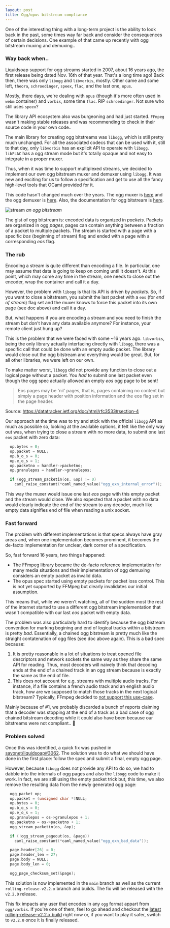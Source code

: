 ```yaml
---
layout: post
title: Ogg/opus bitstream compliance
---
```


One of the interesting thing with a long-term project is the ability to look back in the past, some times way far back and consider the consequences of certain
decisions. One example of that came up recently with ogg bitstream muxing and demuxing..

### Way back when..

Liquidsoap support for ogg streams started in 2007, about 16 years ago, the first release being dated Nov. 16th of that year. That's a long time ago!
Back then, there was only `libogg` and `libvorbis`, mostly. Other came and some left, `theora`, `schroedinger`, `speex`, `flac`, and the last one, `opus`.

Mostly, there days, we're dealing with `opus` (though it's more often used in `webm` container) and `vorbis`, some time `flac`. RIP `schroedinger`. Not sure
who still uses `speex`?

The library API ecosystem also was burgeoning and had just started. `FFmpeg` wasn't making stable releases and was recommending to check in their source code in your own
code..

The main library for creating ogg bitstreams was `libogg`, which is still pretty much unchanged. For all the associated codecs that can be used with it,
still to that day, only `libvorbis` has an explicit API to operate with `libogg`. `libFLAC` has a ogg stream mode but it's totally opaque and
not easy to integrate in a proper muxer.

Thus, when it was time to support multiplexed streams, we decided to implement our own ogg bitstream muxer and demuxer using `libogg`. It was new and exciting
for us to follow a specification and get to use all the fancy high-level tools that OCaml provided for it. 

This code hasn't changed much over the years. The ogg muxer is [here](https://github.com/savonet/liquidsoap/blob/main/src/core/ogg_formats/ogg_muxer.ml)
and the ogg demuxer is [here](https://github.com/savonet/ocaml-ogg/blob/main/src/ogg_decoder.ml). Also, the documentation for ogg bitstream is [here](https://xiph.org/ogg/doc/oggstream.html).

![stream](https://github.com/savonet/blog/assets/871060/891c63ef-473a-41ed-af78-1a4210f77773)
*an ogg bitstream*

The gist of ogg bitstream is: encoded data is organized in _packets_. Packets are organized in ogg _pages_, pages can contain anything between a fraction
of a packet to multiple packets. The stream is started with a page with a specific _bos_ (beginning of stream) flag and ended with a page with a corresponding _eos_ flag.

### The rub

Encoding a stream is quite different than encoding a file. In particular, one may assume that data is going to keep on coming until it doesn't. At this point,
which may come any time in the stream, one needs to close out the encoder, wrap the container and call it a day.

However, the problem with `libogg` is that its API is driven by _packets_. So, if you want to close a bitstream, you submit the last packet with a `eos`
(for _end of stream_) flag set and the muxer knows to force this packet into its own page (see doc above) and call it a day.

But, what happens if you are encoding a stream and you need to finish the stream but don't have any data available anymore? For instance, your
remote client just hung up?

This is the problem that we were faced with some ~16 years ago. `libvorbis`, being the only library actually interfacing directly with `libogg`, there
was a specific call that could be done with an empty audio packet. The library would close out the ogg bitstream and everything would be great. But, for all
other libraries, we were left on our own.

To make matter worst, `libogg` did not provide any function to close out a logical page without a packet. You _had_ to submit one last packet even though
the ogg spec actually allowed an empty _eos_ ogg page to be sent!

> Eos pages may be 'nil' pages, that is, pages containing no content but simply a page header with position information and the eos flag set in the page header.

Source: https://datatracker.ietf.org/doc/html/rfc3533#section-4

Our approach at the time was to try and stick with the official `libogg` API as much as possible so, looking at the available options, 
it felt like the only way out was, when trying to close a stream with no more data, to submit one last `eos` packet with zero data:

```c
  op.bytes = 0;
  op.packet = NULL;
  op.b_o_s = 0;
  op.e_o_s = 1;
  op.packetno = handler->packetno;
  op.granulepos = handler->granulepos;

  if (ogg_stream_packetin(os, &op) != 0)
    caml_raise_constant(*caml_named_value("ogg_exn_internal_error"));
```

This way the muxer would issue one last _eos_ page with this empty packet and the stream would close. We also expected that a packet
with no data would clearly indicate the end of the stream to any decoder, much like empty data signifies end of file when reading a unix socket.

### Fast forward

The problem with different implementations is that specs always have gray areas and, when one implementation becomes prominent, it becomes 
the de-facto implementation for unclear, dark corner of a specification.

So, fast forward 16 years, two things happened:
* The FFmpeg library became the de-facto reference implementation for many media situations and their implementation of ogg demuxing considers an empty packet as invalid data.
* The opus spec started using empty packets for packet loss control. This is not yet supported by FFMpeg but clearly invalidates our initial assumption.

This means that, while we weren't watching, all of the sudden most the rest of the internet started to use a different ogg bitstream implementation 
that wasn't compatible with our last _eos_ packet with empty data.

The problem was also particularly hard to identify because the ogg bistream convention for marking begining and end of logical tracks within a bitstream is pretty _bad_.
Essentially, a chained ogg bitstream is pretty much like the straight contatenation of ogg files (see doc above again). This is a bad spec because:
1. It is pretty reasonable in a lot of situations to treat opened file descriptors and network sockets the same way as they share the same API for reading. Thus, most decoders will naively think that decoding ends at the end of a chained track in an ogg stream because is exactly the same as the end of file.
2. This does not account for e.g. streams with multiple audio tracks. For instance, if a file contains a french audio track and an english audio track, how are we supposed to match those tracks in the next logical bitstream?  Typically, FFmpeg decided to [not support this use-case](https://github.com/FFmpeg/FFmpeg/blob/master/libavformat/oggdec.c#L217).

Mainly because of #1, we probably discarded a bunch of reports claiming that a decoder was stopping at the end of a track as a bad case of ogg chained bitstream
decoding while it could also have been because our bitstreams were not compliant.. 🤯

### Problem solved

Once this was identified, a quick fix was pushed in [savonet/liquidsoap#3062](https://github.com/savonet/liquidsoap/pull/3062). The solution was to do what
we should have done in the first place: follow the spec and submit a final, empty ogg page.

However, because `libogg` does not provide any API to do so, we had to dabble into the internals of ogg pages and also the `libogg`
code to make it work. In fact, we are still using the empty packet trick but, this time, we also remove the resulting data from 
the newly generated ogg page:

```c
  ogg_packet op;
  op.packet = (unsigned char *)NULL;
  op.bytes = 0;
  op.b_o_s = 0;
  op.e_o_s = 1;
  op.granulepos = os->granulepos + 1;
  op.packetno = os->packetno + 1;
  ogg_stream_packetin(os, &op);

  if (!ogg_stream_pageout(os, &page))
    caml_raise_constant(*caml_named_value("ogg_exn_bad_data"));

  page.header[26] = 0;
  page.header_len = 27;
  page.body = NULL;
  page.body_len = 0;

  ogg_page_checksum_set(&page);
```

This solution is now implemented in the `main` branch as well as the current `rolling-release-v2.2.x` branch and builds. The fix will be released
with the `v2.2.0` release.

This fix impacts any user that encodes in any `ogg` format appart from `ogg/vorbis`. If you're one of them, feel to go ahead and checkout the [latest rolling-release-v2.2.x build](https://github.com/savonet/liquidsoap/releases/tag/rolling-release-v2.2.x) right now or,
if you want to play it safer, switch to `v2.2.0` once it is finally released.

